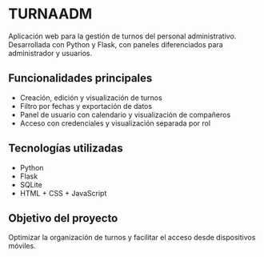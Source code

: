# TURNAADM

Aplicación web para la gestión de turnos del personal administrativo.  
Desarrollada con Python y Flask, con paneles diferenciados para administrador y usuarios.

## Funcionalidades principales
- Creación, edición y visualización de turnos
- Filtro por fechas y exportación de datos
- Panel de usuario con calendario y visualización de compañeros
- Acceso con credenciales y visualización separada por rol

## Tecnologías utilizadas
- Python
- Flask
- SQLite
- HTML + CSS + JavaScript

## Objetivo del proyecto
Optimizar la organización de turnos y facilitar el acceso desde dispositivos móviles.
